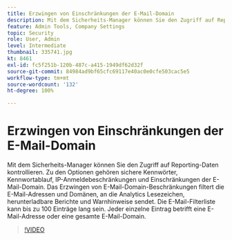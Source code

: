 ```yaml
---
title: Erzwingen von Einschränkungen der E-Mail-Domain
description: Mit dem Sicherheits-Manager können Sie den Zugriff auf Reporting-Daten kontrollieren. Zu den Optionen gehören sichere Kennwörter, Kennwortablauf, IP-Anmeldebeschränkungen und Einschränkungen der E-Mail-Domain. Das Erzwingen von E-Mail-Domain-Beschränkungen filtert die E-Mail-Adressen und Domänen, an die Analytics Lesezeichen, herunterladbare Berichte und Warnhinweise sendet. Die E-Mail-Filterliste kann bis zu 100 Einträge lang sein. Jeder einzelne Eintrag betrifft eine E-Mail-Adresse oder eine gesamte E-Mail-Domain.
feature: Admin Tools, Company Settings
topic: Security
role: User, Admin
level: Intermediate
thumbnail: 335741.jpg
kt: 8461
exl-id: fc5f251b-120b-487c-a415-1949df62d32f
source-git-commit: 84984ad9bf65cfc69117e40ac0e0cfe503cac5e5
workflow-type: tm+mt
source-wordcount: '132'
ht-degree: 100%

---
```


# Erzwingen von Einschränkungen der E-Mail-Domain

Mit dem Sicherheits-Manager können Sie den Zugriff auf Reporting-Daten kontrollieren. Zu den Optionen gehören sichere Kennwörter, Kennwortablauf, IP-Anmeldebeschränkungen und Einschränkungen der E-Mail-Domain. Das Erzwingen von E-Mail-Domain-Beschränkungen filtert die E-Mail-Adressen und Domänen, an die Analytics Lesezeichen, herunterladbare Berichte und Warnhinweise sendet. Die E-Mail-Filterliste kann bis zu 100 Einträge lang sein. Jeder einzelne Eintrag betrifft eine E-Mail-Adresse oder eine gesamte E-Mail-Domain.

>[!VIDEO](https://video.tv.adobe.com/v/335741/?quality=12&learn=on)
